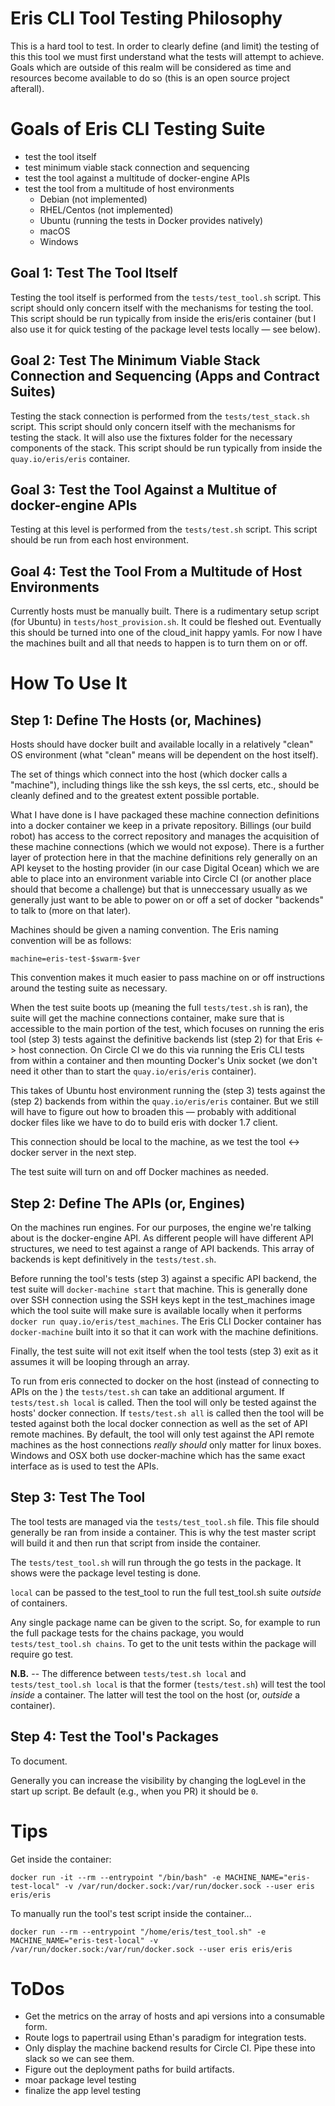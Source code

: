 # Eris CLI Tool Testing Philosophy

This is a hard tool to test. In order to clearly define (and limit) the testing of this this tool we must first understand what the tests will attempt to achieve. Goals which are outside of this realm will be considered as time and resources become available to do so (this is an open source project afterall).

# Goals of Eris CLI Testing Suite

* test the tool itself
* test minimum viable stack connection and sequencing
* test the tool against a multitude of docker-engine APIs
* test the tool from a multitude of host environments
  * Debian (not implemented)
  * RHEL/Centos (not implemented)
  * Ubuntu (running the tests in Docker provides natively)
  * macOS
  * Windows

## Goal 1: Test The Tool Itself

Testing the tool itself is performed from the `tests/test_tool.sh` script. This script should only concern itself with the mechanisms for testing the tool. This script should be run typically from inside the eris/eris container (but I also use it for quick testing of the package level tests locally — see below).

## Goal 2: Test The Minimum Viable Stack Connection and Sequencing (Apps and Contract Suites)

Testing the stack connection is performed from the `tests/test_stack.sh` script. This script should only concern itself with the mechanisms for testing the stack. It will also use the fixtures folder for the necessary components of the stack. This script should be run typically from inside the `quay.io/eris/eris` container.

## Goal 3: Test the Tool Against a Multitue of docker-engine APIs

Testing at this level is performed from the `tests/test.sh` script. This script should be run from each host environment.

## Goal 4: Test the Tool From a Multitude of Host Environments

Currently hosts must be manually built. There is a rudimentary setup script (for Ubuntu) in `tests/host_provision.sh`. It could be fleshed out. Eventually this should be turned into one of the cloud_init happy yamls. For now I have the machines built and all that needs to happen is to turn them on or off.

# How To Use It

## Step 1: Define The Hosts (or, Machines)

Hosts should have docker built and available locally in a relatively "clean" OS environment (what "clean" means will be dependent on the host itself).

The set of things which connect into the host (which docker calls a "machine"), including things like the ssh keys, the ssl certs, etc., should be cleanly defined and to the greatest extent possible portable.

What I have done is I have packaged these machine connection definitions into a docker container we keep in a private repository. Billings (our build robot) has access to the correct repository and manages the acquisition of these machine connections (which we would not expose). There is a further layer of protection here in that the machine definitions rely generally on an API keyset to the hosting provider (in our case Digital Ocean) which we are able to place into an environment variable into Circle CI (or another place should that become a challenge) but that is unneccessary usually as we generally just want to be able to power on or off a set of docker "backends" to talk to (more on that later).

Machines should be given a naming convention. The Eris naming convention will be as follows:

```
machine=eris-test-$swarm-$ver
```

This convention makes it much easier to pass machine on or off instructions around the testing suite as necessary.

When the test suite boots up (meaning the full `tests/test.sh` is ran), the suite will get the machine connections container, make sure that is accessible to the main portion of the test, which focuses on running the eris tool (step 3) tests against the definitive backends list (step 2) for that Eris <-> host connection. On Circle CI we do this via running the Eris CLI tests from within a container and then mounting Docker's Unix socket (we don't need it other than to start the `quay.io/eris/eris` container).

This takes of Ubuntu host environment running the (step 3) tests against the (step 2) backends from within the `quay.io/eris/eris` container. But we still will have to figure out how to broaden this — probably with additional docker files like we have to do to build eris with docker 1.7 client.

This connection should be local to the machine, as we test the tool <-> docker server in the next step.

The test suite will turn on and off Docker machines as needed.

## Step 2: Define The APIs (or, Engines)

On the machines run engines. For our purposes, the engine we're talking about is the docker-engine API. As different people will have different API structures, we need to test against a range of API backends. This array of backends is kept definitively in the `tests/test.sh`.

Before running the tool's tests (step 3) against a specific API backend, the test suite will `docker-machine start` that machine. This is generally done over SSH connection using the SSH keys kept in the test_machines image which the tool suite will make sure is available locally when it performs `docker run quay.io/eris/test_machines`. The Eris CLI Docker container has `docker-machine` built into it so that it can work with the machine definitions.

Finally, the test suite will not exit itself when the tool tests (step 3) exit as it assumes it will be looping through an array.

To run from eris connected to docker on the host (instead of connecting to APIs on the ) the `tests/test.sh` can take an additional argument. If `tests/test.sh local` is called. Then the tool will only be tested against the hosts' docker connection. If `tests/test.sh all` is called then the tool will be tested against both the local docker connection as well as the set of API remote machines. By default, the tool will only test against the API remote machines as the host connections *really should* only matter for linux boxes. Windows and OSX both use docker-machine which has the same exact interface as is used to test the APIs.

## Step 3: Test The Tool

The tool tests are managed via the `tests/test_tool.sh` file. This file should generally be ran from inside a container. This is why the test master script will build it and then run that script from inside the container.

The `tests/test_tool.sh` will run through the go tests in the package. It shows were the package level testing is done.

`local` can be passed to the test_tool to run the full test_tool.sh suite *outside* of containers.

Any single package name can be given to the script. So, for example to run the full package tests for the chains package, you would `tests/test_tool.sh chains`. To get to the unit tests within the package will require go test.

**N.B.** -- The difference between `tests/test.sh local` and `tests/test_tool.sh local` is that the former (`tests/test.sh`) will test the tool *inside* a container. The latter will test the tool on the host (or, *outside* a container).

## Step 4: Test the Tool's Packages

To document.

Generally you can increase the visibility by changing the logLevel in the start up script. Be default (e.g., when you PR) it should be `0`.

# Tips

Get inside the container:

```
docker run -it --rm --entrypoint "/bin/bash" -e MACHINE_NAME="eris-test-local" -v /var/run/docker.sock:/var/run/docker.sock --user eris eris/eris
```

To manually run the tool's test script inside the container...

```
docker run --rm --entrypoint "/home/eris/test_tool.sh" -e MACHINE_NAME="eris-test-local" -v /var/run/docker.sock:/var/run/docker.sock --user eris eris/eris
```

# ToDos

* Get the metrics on the array of hosts and api versions into a consumable form.
* Route logs to papertrail using Ethan's paradigm for integration tests.
* Only display the machine backend results for Circle CI. Pipe these into slack so we can see them.
* Figure out the deployment paths for build artifacts.
* moar package level testing
* finalize the app level testing
